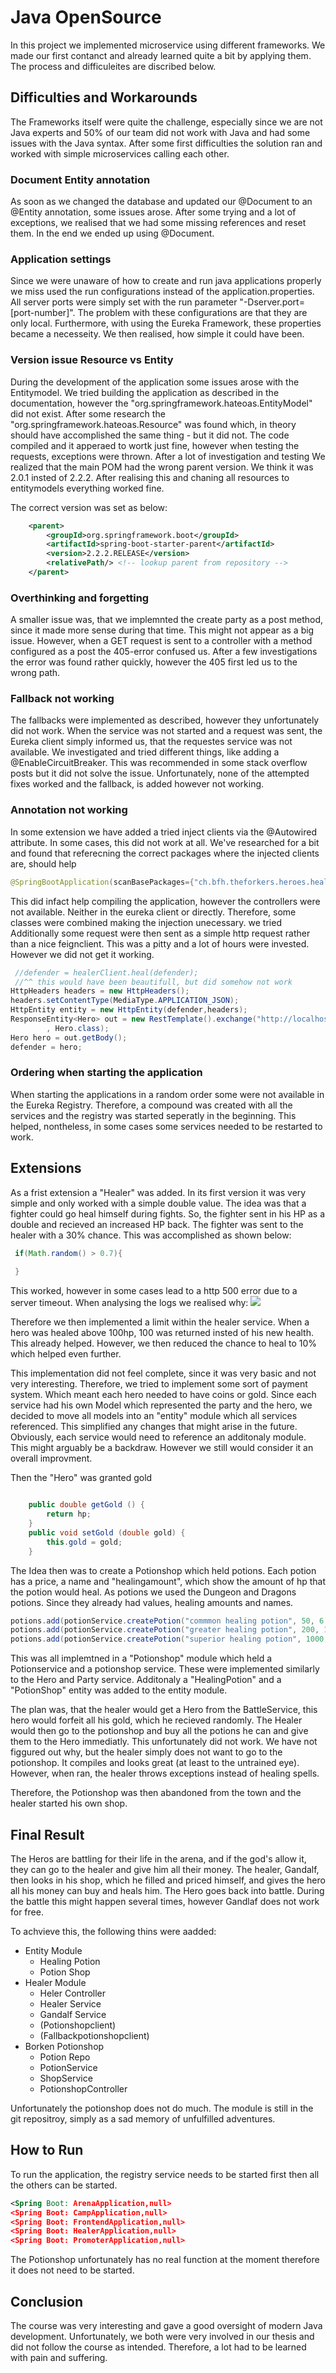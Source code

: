 # Java OpenSource

In this project we implemented microservice using different frameworks. We made our first contanct and already learned quite a bit by applying them. The process and difficuleites are discribed below.

## Difficulties and Workarounds

The Frameworks itself were quite the challenge, especially since we are not Java experts and 50% of our team did not work with Java and had some issues with the Java syntax. After some first difficulties the solution ran and worked with simple microservices calling each other.

### Document Entity annotation
As soon as we changed the database and updated our @Document to an @Entity annotation, some issues arose. After some trying and a lot of exceptions, we realised that we had some missing references and reset them. In the end we ended up using @Document. 

### Application settings
Since we were unaware of how to create and run java applications properly we miss used the run configurations instead of the application.properties. All server ports were simply set with the run parameter "-Dserver.port=\[port-number\]". The problem with these configurations are that they are only local. Furthermore, with using the Eureka Framework, these properties became a necesseity. We then realised, how simple it could have been. 

### Version issue Resource vs Entity
During the development of the application some issues arose with the Entitymodel. We tried building the application as described in the documentation, however the "org.springframework.hateoas.EntityModel" did not exist. After some research the "org.springframework.hateoas.Resource" was found which, in theory should have accomplished the same thing - but it did not. 
The code compiled and it apperaed to wortk just fine, however when testing the requests, exceptions were thrown. After a lot of investigation and testing We realized that the main POM had the wrong parent version. We think it was 2.0.1 insted of 2.2.2. After realising this and chaning all resources to entitymodels everything worked fine.

The correct version was set as below:
```XML
    <parent>
        <groupId>org.springframework.boot</groupId>
        <artifactId>spring-boot-starter-parent</artifactId>
        <version>2.2.2.RELEASE</version>
        <relativePath/> <!-- lookup parent from repository -->
    </parent>
```

### Overthinking and forgetting

A smaller issue was, that we implemnted the create party as a post method, since it made more sense during that time. This might not appear as a big issue. However, when a GET request is sent to a controller with a method configured as a post the 405-error confused us. After a few investigations the error was found rather quickly, however the 405 first led us to the wrong path.

### Fallback not working

The fallbacks were implemented as described, however they unfortunately did not work. When the service was not started and a request was sent, the Eureka client simply informed us, that the requestes service was not available. We investigated and tried different things, like adding a @EnableCircuitBreaker. This was recommended in some stack overflow posts but it did not solve the issue. 
Unfortunately, none of the attempted fixes worked and the fallback, is added however not working. 

### Annotation not working

In some extension we have added a tried inject clients via the @Autowired attribute. In some cases, this did not work at all. We've researched for a bit and found that referecning the correct packages where the injected clients are, should help 
```JAVA
@SpringBootApplication(scanBasePackages={"ch.bfh.theforkers.heroes.healer.client"})
```
This did infact help compiling the application, however the controllers were not available. Neither in the eureka client or directly. 
Therefore, some classes were combined making the injection unecessary.
we tried
Additionally some request were then sent as a simple http request rather than a nice feignclient. This was a pitty and a lot of hours were invested. However we did not get it working.

```Java
 //defender = healerClient.heal(defender); 
 //^^ this would have been beautifull, but did somehow not work
HttpHeaders headers = new HttpHeaders();
headers.setContentType(MediaType.APPLICATION_JSON);
HttpEntity entity = new HttpEntity(defender,headers);
ResponseEntity<Hero> out = new RestTemplate().exchange("http://localhost:8083/healer/heal", HttpMethod.POST, entity
        , Hero.class);
Hero hero = out.getBody();
defender = hero;
```

### Ordering when starting the application

When starting the applications in a random order some were not available in the Eureka Registry. Therefore, a compound was created with all the services and the registry was started seperatly in the beginning. This helped, nontheless, in some cases some services needed to be restarted to work. 

## Extensions

As a frist extension a "Healer" was added. In its first version it was very simple and only worked with a simple double value. The idea was that a fighter could go heal himself during fights. So, the fighter sent in his HP as a double and recieved an increased HP back. The fighter was sent to the healer with a 30% chance. This was accomplished as shown below:

```Java
 if(Math.random() > 0.7){
     
 }
```
This worked, however in some cases lead to a http 500 error due to a server timeout. When analysing the logs we realised why: 
![](img/2020-01-26-19-51-04.png)

Therefore we then implemented a limit within the healer service. When a hero was healed above 100hp, 100 was returned insted of his new health. This already helped. However, we then reduced the chance to heal to 10% which helped even further. 

This implementation did not feel complete, since it was very basic and not very interesting. Therefore, we tried to implement some sort of payment system. Which meant each hero needed to have coins or gold. 
Since each service had his own Model which represented the party and the hero, we decided to move all models into an "entity" module which all services referenced. This simplified any changes that might arise in the future. Obviously, each service would need to reference an additonaly module. This might arguably be a backdraw. However we still would consider it an overall improvment.

Then the "Hero" was granted gold 
```Java

    public double getGold () {
        return hp;
    }
    public void setGold (double gold) {
        this.gold = gold;
    }
```

The Idea then was to create a Potionshop which held potions. Each potion has a price, a name and "healingamount", which show the amount of hp that the potion would heal. As potions we used the Dungeon and Dragons potions. Since they already had values, healing amounts and names. 

```Java
potions.add(potionService.createPotion("commmon healing potion", 50, 6.5));
potions.add(potionService.createPotion("greater healing potion", 200, 12.5));
potions.add(potionService.createPotion("superior healing potion", 1000, 25.0));
```

This was all implemtned in a "Potionshop" module which held a Potionservice and a potionshop service. These were implemented similarly to the Hero and Party service. Additonaly a "HealingPotion" and a "PotionShop" entity was added to the entity module. 

The plan was, that the healer would get a Hero from the BattleService, this hero would forfeit all his gold, which he recieved randomly. The Healer would then go to the potionshop and buy all the potions he can and give them to the Hero immediatly. 
This unfortunately did not work. We have not figgured out why, but the healer simply does not want to go to the potionshop. It compiles and looks great (at least to the untrained eye). However, when ran, the healer throws exceptions instead of healing spells. 

Therefore, the Potionshop was then abandoned from the town and the healer started his own shop. 

## Final Result

The Heros are battling for their life in the arena, and if the god's allow it, they can go to the healer and give him all their money. The healer, Gandalf, then looks in his shop, which he filled and priced himself, and gives the hero all his money can buy and heals him. The Hero goes back into battle. During the battle this might happen several times, however Gandlaf does not work for free. 

To achvieve this, the following thins were aadded: 
- Entity Module
  - Healing Potion
  - Potion Shop
- Healer Module
  - Heler Controller
  - Healer Service
  - Gandalf Service
  - (Potionshopclient)
  - (Fallbackpotionshopclient)
- Borken Potionshop
  - Potion Repo
  - PotionService
  - ShopService
  - PotionshopController

Unfortunately the potionshop does not do much. The module is still in the git repositroy, simply as a sad memory of unfulfilled adventures.

## How to Run

To run the application, the registry service needs to be started first then all the others can be started. 
```XML
<Spring Boot: ArenaApplication,null>
<Spring Boot: CampApplication,null>
<Spring Boot: FrontendApplication,null>
<Spring Boot: HealerApplication,null>
<Spring Boot: PromoterApplication,null>
```
The Potionshop unfortunately has no real function at the moment therefore it does not need to be started.

## Conclusion

The course was very interesting and gave a good oversight of modern Java development. Unfortunately, we both were very involved in our thesis and did not follow the course as intended. Therefore, a lot had to be learned with pain and suffering. 

